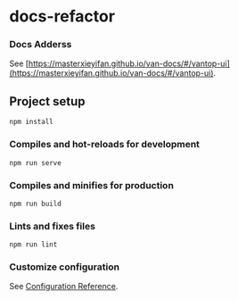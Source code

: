 # docs-refactor
### Docs Adderss
See [https://masterxieyifan.github.io/van-docs/#/vantop-ui](https://masterxieyifan.github.io/van-docs/#/vantop-ui).

## Project setup
```
npm install
```

### Compiles and hot-reloads for development
```
npm run serve
```

### Compiles and minifies for production
```
npm run build
```

### Lints and fixes files
```
npm run lint
```

### Customize configuration
See [Configuration Reference](https://cli.vuejs.org/config/).
